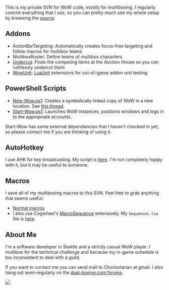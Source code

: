 This is my private SVN for WoW code, mostly for multiboxing. I regularly commit everything that I use, so you can pretty much see my whole setup by browsing the
[source](http://code.google.com/p/wow5box/source/browse/#svn/trunk).

## Addons ##

  * ActionBarTargeting: Automatically creates focus-free targeting and follow macros for multibox teams
  * MultiboxRoster: Define teams of multibox characters
  * [Undercut](http://code.google.com/p/wow5box/wiki/Undercut): Finds the competing items at the Auction House so you can ruthlessly undercut them
  * [WowUnit](http://code.google.com/p/wow5box/source/browse/#svn/trunk/addons/WowUnit): [LuaUnit](http://phil.freehackers.org/programs/luaunit/index.html) extensions for out-of-game addon unit testing

## PowerShell Scripts ##

  * [New-Wow.ps1](http://code.google.com/p/wow5box/source/browse/trunk/scripts/New-Wow.ps1): Creates a symbolically linked copy of WoW in a new location. See [this thread](http://www.dual-boxing.com/forums/index.php?page=Thread&threadID=4854&s=9d40e2d9ffe5d9c761957d72b777e6e91095866d).
  * [Start-Wow.ps1](http://code.google.com/p/wow5box/source/browse/trunk/scripts/Start-Wow.ps1): Launches WoW instances, positions windows and logs in to the appropriate accounts.

Start-Wow has some external dependencies that I haven't checked in yet, so please contact me if you are thinking of using it.

## AutoHotkey ##

I use AHK for key broadcasting. My script is
[here](http://code.google.com/p/wow5box/source/browse/trunk/scripts/WoW.ahk). I'm not
completely happy with it, but it may be useful to someone.

## Macros ##

I save all of my multiboxing macros to this SVN. Feel free to grab anything that seems useful:
  * [Normal macros](http://code.google.com/p/wow5box/source/browse/#svn/trunk/macros)
  * I also use Cogwheel's [MacroSequence](http://www.wowinterface.com/downloads/info7911-MacroSequence.html) extensively. My `Sequences.lua` file is [here](http://code.google.com/p/wow5box/source/browse/trunk/macros/Sequences.lua).

## About Me ##

I'm a software developer in Seattle and a strictly casual WoW player. I multibox for
the technical challenge and because my in-game schedule is too inconsistent to deal
with a guild.

If you want to contact me you can send mail to Chorizotarian at gmail. I also hang out
semi-regularly on the [dual-boxing.com forums](http://www.dual-boxing.com/forums).

[![](https://www.paypal.com/en_US/i/btn/btn_donateCC_LG.gif)](https://www.paypal.com/cgi-bin/webscr?cmd=_donations&business=FJVUV4S9GXX9U&lc=US&item_name=wow5box&currency_code=USD&bn=PP%2dDonationsBF%3abtn_donateCC_LG%2egif%3aNonHosted)